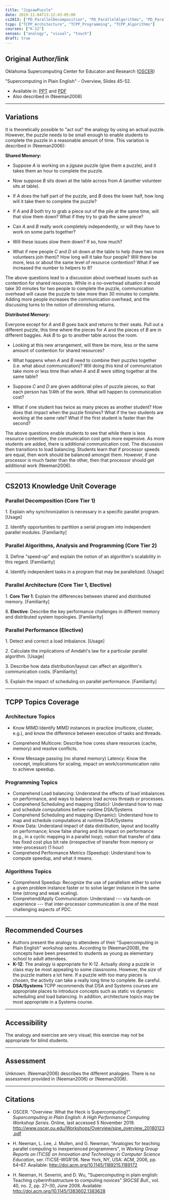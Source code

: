 ```yaml
---
title: "JigsawPuzzle"
date: 2019-11-04T13:12:43-05:00
cs2013: ["PD_ParallelDecomposition", "PD_ParallelAlgorithms", "PD_ParallelArchitecture", "PD_ParallelPerformance"]
tcpp: ["TCPP_Architecture", "TCPP_Programming", "TCPP_Algorithms"]
courses: ["K-12"]
senses: ["analogy", "visual", "touch"]
draft: true
---
```


## Original Author/link

Oklahoma Supercomputing Center for Educaton and Research
([OSCER](http://www.oscer.ou.edu/education.php))


"Supercomputing in Plain English" - Overview, Slides 45-52.

* Available in: [PPT](http://www.oscer.ou.edu/Workshops/Overview/sipe_overview_20180123.pptx) and [PDF](http://www.oscer.ou.edu/Workshops/Overview/sipe_overview_20180123.pdf)
* Also described in (Neeman2006)

---

## Variations

It is theoretically possible to "act out" the analogy by using an actual 
puzzle. However, the puzzle needs to be small enough to enable students to 
complete the puzzle in a reasonable amount of time. This variation is 
described in (Neeman2006):

**Shared Memory:**

* Suppose *A* is working on a jigsaw puzzle (give them a puzzle), and it takes 
them an hour to complete the puzzle.

* Now suppose *B* sits down at the table across from *A* (another volunteer 
sits at table). 

* If *A* does the half part of the puzzle, and *B* does the lower half, how 
  long will it take them to complete the puzzle?

* If *A* and *B* both try to grab a piece out of the pile at the same time, will 
  that slow them down? What if they try to grab the same piece?

* Can *A* and *B* really work completely independently, or will they have to 
  work on some parts together?

* Will these issues slow them down? If so, how much? 

* What if new people *C* and *D* sit down at the table to help (have two more 
  volunteers join them)? How long will it take four people? Will there be 
  more, less or about the same level of resource contention? What if we 
  increased the number to helpers to 8?

The above questions lead to a discussion about overhead issues such as 
contention for shared resources. While in a no-overhead situation it would 
take 30 minutes for two people to complete the puzzle, communication overhead 
will cause the puzzle to take more than 30 minutes to complete. Adding more 
people increases the communication overhead, and the discussing turns to 
the notion of diminishing returns.

**Distributed Memory:**

Everyone except for *A* and *B* goes back and returns to their seats. Pull 
out a different puzzle, this time where the pieces for *A* and the pieces of 
*B* are in different baggies. Ask *B* to go to another table across the room.

* Looking at this new arrangement, will there be more, less or the same amount 
  of contention for shared resources?

* What happens when *A* and *B* need to combine their puzzles together (i.e. 
  what about communication)? Will doing this kind of communication take more 
  or less time than when *A* and *B* were sitting together at the same table?

* Suppose *C* and *D* are given additional piles of puzzle pieces, so that 
  each person has 1/4th of the work. What will happen to communication cost?

* What if one student has twice as many pieces as another student? How does 
  that impact when the puzzle finishes? What if the two students are working 
  at the same rate? What if the first student is faster than the second?

The above questions enable students to see that while there is less resource 
contention, the communication cost gets more expensive. As more students 
are added, there is additional communication cost. The discussion then 
transitions to load balancing. Students learn that if processor speeds are 
equal, then work should be balanced amongst them. However, if one processor 
is much faster than the other, then that processor should get additional work
(Neeman2006).


---

## CS2013 Knowledge Unit Coverage

### Parallel Decomposition (Core Tier 1)

1\. Explain why synchronization is necessary in a specific parallel program. [Usage]

2\. Identify opportunities to partition a serial program into independent parallel modules. [Familiarity]


### Parallel Algorithms, Analysis and Programming (Core Tier 2)

3\. Define "speed-up" and explain the notion of an algorithm's scalability in this regard. [Familiarity]

4\. Identify independent tasks in a program that may be parallelized. [Usage]

### Parallel Architecture (Core Tier 1, Elective)

1\.  **Core Tier 1**: Explain the differences between shared and distributed memory. [Familiarity]

8\. **Elective**:  Describe the key performance challenges in different memory and distributed system topologies. [Familiarity]

### Parallel Performance (Elective)

1\. Detect and correct a load imbalance. [Usage]

2\. Calculate the implications of Amdahl's law for a particular parallel algorithm. [Usage]

3\. Describe how data distribution/layout can affect an algorithm's communication costs. [Familiarity]

5\. Explain the impact of scheduling on parallel performance. [Familiarity]

---

## TCPP Topics Coverage

### Architecture Topics

* Know MIMD:Identify MIMD instances in practice (multicore, cluster, e.g.), and know the difference between execution of tasks and threads.

*  Comprehend Multicore: Describe how cores share resources (cache, memory) and resolve conflicts.

* Know Message passing (no shared memory) Latency: Know the concept, implications for scaling, impact on work/communication ratio to achieve speedup.

### Programming Topics 

* Comprehend Load balancing: Understand the effects of load imbalances on performance, and ways to balance load across threads or processes.
* Comprehend Scheduling and mapping (Static): Understand how to map and schedule computations before runtime	DSA/Systems	
* Comprehend Scheduling and mapping (Dynamic): Understand how to map and schedule computations at runtime	DSA/Systems	
* Know Data: Understand impact of data distribution, layout and locality on performance; know false sharing and its impact on performance (e.g., in a cyclic mapping in a parallel loop); notion that transfer of data has fixed cost plus bit rate (irrespective of transfer from memory or inter-processor) (1 hour)
* Comprehend Performance Metrics (Speedup): Understand how to compute speedup, and what it means.

### Algorithms Topics 

* Comprehend Speedup: Recognize the use of parallelism either to solve a given problem instance faster or to solve larger instance in the same time (strong and weak scaling).
* Comprehend/Apply Communication: Understand --- via hands-on experience --- that inter-processor communication is one of the most challenging aspects of PDC.


---

## Recommended Courses

* Authors present the analogy to attendees of their "Supercomputing in Plain English" workshop series. According to (Neeman2008), the concepts have been presented to students as young as elementary school to adult attendees. 
* **K-12**: The analogy is appropriate for K-12. Actually *doing* a puzzle in class may be most appealing to some classrooms. However, the *size* of the puzzle matters a lot here. If a puzzle with too many pieces is chosen, 
   the activity can take a really long time to complete. Be careful.
* **DSA/Systems** TCPP recommends that DSA and Systems courses are appropriate 
  places to introduce concepts such as static vs dynamic scheduling and 
  load balancing. In addition, architecture topics may be most appropriate in a 
  Systems course.


---

## Accessibility

The analogy and exercise are very visual; this exercise may not be appropriate 
for blind students.

---


## Assessment 

Unknown. (Neeman2006) describes the different analogies. There is no assessment 
provided in (Neeman2006) or (Neeman2008).

---

## Citations
* OSCER. "Overview: What the Heck is Supercomputing?". *Supercomputing in 
  Plain English: A High Performance Computing Workshop Series*. Online, 
  last accessed 5 November 2019. http://www.oscer.ou.edu/Workshops/Overview/sipe_overview_20180123.pdf
 
* H. Neeman, L. Lee, J. Mullen, and G. Newman, "Analogies for teaching parallel 
computing to inexperienced programmers", in *Working Group Reports on ITiCSE 
on Innovation and Technology in Computer Science Education*, ser. ITiCSE-WGR'06. 
New York, NY, USA: ACM, 2006, pp. 64–67. Available: http://doi.acm.org/10.1145/1189215.1189172

* H. Neeman, H. Severini, and D. Wu, "Supercomputing in plain english: Teaching
cyberinfrastructure to computing novices" *SIGCSE Bull.*, vol. 40, no. 2,
 pp. 27–30, June 2008. Available: http://doi.acm.org/10.1145/1383602.1383628
